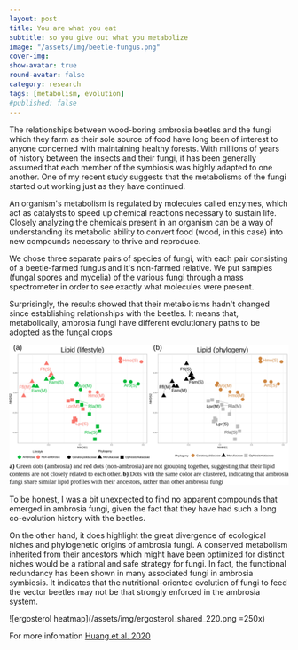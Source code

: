 ```yaml
---
layout: post
title: You are what you eat
subtitle: so you give out what you metabolize
image: "/assets/img/beetle-fungus.png"
cover-img:
show-avatar: true
round-avatar: false
category: research
tags: [metabolism, evolution]
#published: false
---
```


The relationships between wood-boring ambrosia beetles and the fungi which they farm as their sole source of food have long been of interest to anyone concerned with maintaining healthy forests. With millions of years of history between the insects and their fungi, it has been generally assumed that each member of the symbiosis was highly adapted to one another. One of my recent study suggests that the metabolisms of the fungi started out working just as they have continued.

An organism's metabolism is regulated by molecules called enzymes, which act as catalysts to speed up chemical reactions necessary to sustain life. Closely analyzing the chemicals present in an organism can be a way of understanding its metabolic ability to convert food (wood, in this case) into new compounds necessary to thrive and reproduce.

We chose three separate pairs of species of fungi, with each pair consisting of a beetle-farmed fungus and it's non-farmed relative. We put samples (fungal spores and mycelia) of the various fungi through a mass spectrometer in order to see exactly what molecules were present. 

Surprisingly, the results showed that their metabolisms hadn't changed since establishing relationships with the beetles. It means that, metabolically, ambrosia fungi have different evolutionary paths to be adopted as the fungal crops

![lip_phy](/assets/img/lip_amb_220.png)

To be honest, I was a bit unexpected to find no apparent compounds that emerged in ambrosia fungi, given the fact that they have had such a long co-evolution history with the beetles. 

On the other hand, it does highlight the great divergence of ecological niches and phylogenetic origins of ambrosia fungi. A conserved metabolism inherited from their ancestors which might have been optimized for distinct niches would be a rational and safe strategy for fungi. In fact, the functional redundancy has been shown in many associated fungi in ambrosia symbiosis. It indicates that the nutritional-oriented evolution of fungi to feed the vector beetles may not be that strongly enforced in the ambrosia system.

![ergosterol heatmap](/assets/img/ergosterol_shared_220.png =250x)

For more infomation [Huang et al. 2020](https://www.nature.com/articles/s41396-020-0593-7)
